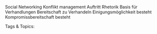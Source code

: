  Social Networking
 Konflikt management
 Auftritt Rhetorik
 Basis für Verhandlungen
   Bereitschaft zu Verhandeln
   Einigungsmöglichkeit besteht
   Kompromissbereitschaft besteht

   Tags & Topics:
   
